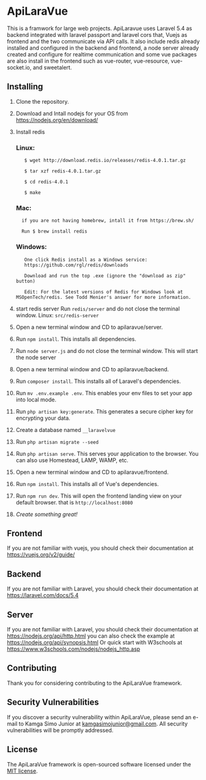 # ApiLaraVue
This is a framwork for large web projects. ApiLaravue uses Laravel 5.4 as backend integrated with laravel passport and laravel cors that, Vuejs as frontend and the two communicate via API calls. It also include redis already installed and configured in the backend and frontend, a node server already created and configure for realtime communication and some vue packages are also install in the frontend such as vue-router, vue-resource, vue-socket.io, and sweetalert.

## Installing

1. Clone the repository.
2. Download and Intall nodejs for your OS from https://nodejs.org/en/download/
3. Install redis

   ### Linux:
    
          $ wget http://download.redis.io/releases/redis-4.0.1.tar.gz

          $ tar xzf redis-4.0.1.tar.gz

          $ cd redis-4.0.1

          $ make
          
      
   ### Mac:
    
         if you are not having homebrew, intall it from https://brew.sh/ 

         Run $ brew install redis
     
   ### Windows:
    
          One click Redis install as a Windows service:
          https://github.com/rgl/redis/downloads

          Download and run the top .exe (ignore the "download as zip" button)

          Edit: For the latest versions of Redis for Windows look at MSOpenTech/redis. See Todd Menier's answer for more information.
4. start redis server Run `redis/server` and do not close the terminal window. Linux:  `src/redis-server`
5. Open a new terminal window and CD to apilaravue/server.
6. Run `npm install`. This installs all dependencies.
7. Run `node server.js` and do not close the terminal window. This will start the node server
8. Open a new terminal window and CD to apilaravue/backend.
9. Run `composer install`. This installs all of Laravel's dependencies.
10. Run `mv .env.example .env`. This enables your env files to set your app into local mode.
11. Run `php artisan key:generate`. This generates a secure cipher key for encrypting your data.
12. Create a database named `__laravelvue`
13. Run `php artisan migrate --seed`
14. Run `php artisan serve`. This serves your application to the browser. You can also use Homestead, LAMP, WAMP, etc.
15. Open a new terminal window and CD to apilaravue/frontend.
16. Run `npm install`. This installs all of Vue's dependencies.
17. Run `npm run dev`. This will open the frontend landing view on your default browser. that is `http://localhost:8080`
18. *Create something great!*

## Frontend
If you are not familiar with vuejs, you should check their documentation at https://vuejs.org/v2/guide/

## Backend
If you are not familiar with Laravel, you should check their documentation at https://laravel.com/docs/5.4

## Server
If you are not familiar with Laravel, you should check their documentation at https://nodejs.org/api/http.html
you can also check the example at https://nodejs.org/api/synopsis.html
Or quick start with W3schools at https://www.w3schools.com/nodejs/nodejs_http.asp

## Contributing

Thank you for considering contributing to the ApiLaraVue framework.

## Security Vulnerabilities

If you discover a security vulnerability within ApiLaraVue, please send an e-mail to Kamga Simo Junior at kamgasimojunior@gmail.com. All security vulnerabilities will be promptly addressed.

## License

The ApiLaraVue framework is open-sourced software licensed under the [MIT license](http://opensource.org/licenses/MIT).


